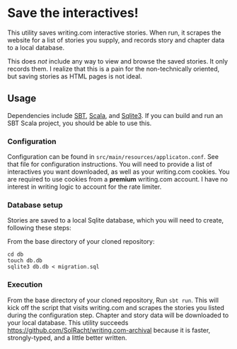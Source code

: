 # Save the interactives!

This utility saves writing.com interactive stories. When run, it scrapes the website for a list of stories you supply, and records story and chapter data to a local database.

This does _not_ include any way to view and browse the saved stories. It only records them. I realize that this is a pain for the non-technically oriented, but saving stories as HTML pages is not ideal.

## Usage

Dependencies include [SBT](https://www.scala-sbt.org/), [Scala](https://scala-lang.org/), and [Sqlite3](https://sqlite.org/index.html). If you can build and run an SBT Scala project, you should be able to use this.

### Configuration

Configuration can be found in `src/main/resources/applicaton.conf`. See that file for configuration instructions. You will need to provide a list of interactives you want downloaded, as well as your writing.com cookies. You are required to use cookies from a **premium** writing.com account. I have no interest in writing logic to account for the rate limiter.

### Database setup

Stories are saved to a local Sqlite database, which you will need to create, following these steps:

From the base directory of your cloned repository:

```
cd db
touch db.db
sqlite3 db.db < migration.sql
```

### Execution

From the base directory of your cloned repository, Run `sbt run`. This will kick off the script that visits writing.com and scrapes the stories you listed during the configuration step. Chapter and story data will be downloaded to your local database.
This utility succeeds https://github.com/SolRacht/writing.com-archival because it is faster, strongly-typed, and a little better written.
